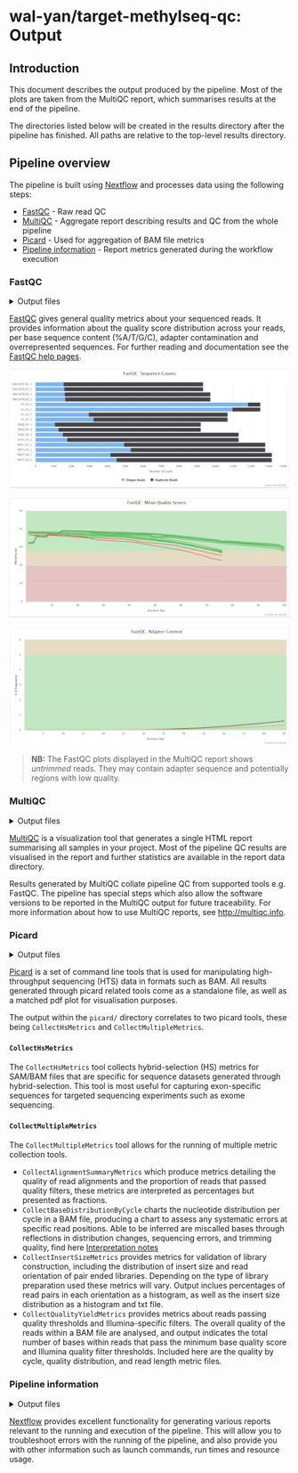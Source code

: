 # wal-yan/target-methylseq-qc: Output

## Introduction

This document describes the output produced by the pipeline. Most of the plots are taken from the MultiQC report, which summarises results at the end of the pipeline.

The directories listed below will be created in the results directory after the pipeline has finished. All paths are relative to the top-level results directory.

<!-- TODO nf-core: Write this documentation describing your workflow's output -->

## Pipeline overview

The pipeline is built using [Nextflow](https://www.nextflow.io/) and processes data using the following steps:

- [FastQC](#fastqc) - Raw read QC
- [MultiQC](#multiqc) - Aggregate report describing results and QC from the whole pipeline
- [Picard](/modules/nf-core/picard/) - Used for aggregation of BAM file metrics
- [Pipeline information](#pipeline-information) - Report metrics generated during the workflow execution

### FastQC

<details markdown="1">
<summary>Output files</summary>

- `fastqc/`
  - `*_fastqc.html`: FastQC report containing quality metrics.
  - `*_fastqc.zip`: Zip archive containing the FastQC report, tab-delimited data file and plot images.

</details>

[FastQC](http://www.bioinformatics.babraham.ac.uk/projects/fastqc/) gives general quality metrics about your sequenced reads. It provides information about the quality score distribution across your reads, per base sequence content (%A/T/G/C), adapter contamination and overrepresented sequences. For further reading and documentation see the [FastQC help pages](http://www.bioinformatics.babraham.ac.uk/projects/fastqc/Help/).

![MultiQC - FastQC sequence counts plot](images/mqc_fastqc_counts.png)

![MultiQC - FastQC mean quality scores plot](images/mqc_fastqc_quality.png)

![MultiQC - FastQC adapter content plot](images/mqc_fastqc_adapter.png)

> **NB:** The FastQC plots displayed in the MultiQC report shows _untrimmed_ reads. They may contain adapter sequence and potentially regions with low quality.

### MultiQC

<details markdown="1">
<summary>Output files</summary>

- `multiqc/`
  - `multiqc_report.html`: a standalone HTML file that can be viewed in your web browser.
  - `multiqc_data/`: directory containing parsed statistics from the different tools used in the pipeline.
  - `multiqc_plots/`: directory containing static images from the report in various formats.

</details>

[MultiQC](http://multiqc.info) is a visualization tool that generates a single HTML report summarising all samples in your project. Most of the pipeline QC results are visualised in the report and further statistics are available in the report data directory.

Results generated by MultiQC collate pipeline QC from supported tools e.g. FastQC. The pipeline has special steps which also allow the software versions to be reported in the MultiQC output for future traceability. For more information about how to use MultiQC reports, see <http://multiqc.info>.

### Picard

<details markdown="1">
<summary>Output files</summary>

- `picard/`
  - `*.CollectHsMetrics.coverage_metrics`: a standalone file that contains hybrid-selection metrics for BAM files.
  - `*.CollectMultipleMetrics.alignment_summary_metrics`: a standalone files containing alignment summary metrics from BAM files.
  - `*.CollectMultipleMetrics.base_distribution_by_cycle.pdf`: a standalone file exhibiting summary metrics of base distributions as a pdf plot.
  - `*.CollectMultipleMetrics.base_distribution_by_cycle_metrics`: a standalone file containing base distribution by cycles summary metrics from BAM files.
  - `*.CollectMultipleMetrics.insert_size_histogram.pdf`: a standalone file exhibiting summary metrics of insert sizes as a pdf plot.
  - `*.CollectMultipleMetrics.insert_size_metrics`: a standalone file containing metrics on insert sizes from BAM files.
  - `*. CollectMultipleMetrics.quality_by_cycle.pdf`: a standalone file exhibiting summary metrics of cycle quality as a pdf plot.
  - `*.CollectMultipleMetrics.quality_by_cycle_metrics`: a standalone file containing metrics on cycle quality from BAM files.
  - `*.CollectMultipleMetrics.quality_distribution.pdf`: a standalone file exhibiting summary metrics of the quality distribution as a pdf plot.
  - `*.CollectMultipleMetrics.quality_distribution_metrics`: a standalone file containing metrics on the quality distriburion of BAM files.
  - `*.CollectMultipleMetrics.read_length_histogram.pdf`: a standalone file exhibiting summary metrics of sample read lengths as a histogram.
  - `genome.dict`: a standalone file containing a sequence dictionary for a reference sequence.
  - `genome.fa`: The reference genome FASTA file used to generate the mapping alignment
  - `genome.fa.fai`: The FASTA index file for the reference genome.?

</details>

[Picard](https://broadinstitute.github.io/picard/) is a set of command line tools that is used for manipulating high-throughput sequencing (HTS) data in formats such as BAM. All results generated through picard related tools come as a standalone file, as well as a matched pdf plot for visualisation purposes.

The output within the `picard/` directory correlates to two picard tools, these being `CollectHsMetrics` and `CollectMultipleMetrics`. 

#### `CollectHsMetrics`

The `CollectHsMetrics` tool collects hybrid-selection (HS) metrics for SAM/BAM files that are specific for sequence datasets generated through hybrid-selection. This tool is most useful for capturing exon-specific sequences for targeted sequencing experiments such as exome sequencing. 

#### `CollectMultipleMetrics`

The `CollectMultipleMetrics` tool allows for the running of multiple metric collection tools. 

* `CollectAlignmentSummaryMetrics` which produce metrics detailing the quality of read alignments and the proportion of reads that passed quality filters, these metrics are interpreted as percentages but presented as fractions. 
* `CollectBaseDistributionByCycle` charts the nucleotide distribution per cycle in a BAM file, producing a chart to assess any systematic errors at specific read positions. Able to be inferred are miscalled bases through reflections in distribution changes, sequencing errors, and trimming quality, find here [Interpretation notes](https://broadinstitute.github.io/picard/command-line-overview.html#CollectBaseDistributionByCycle)
* `CollectInsertSizeMetrics` provides metrics for validation of library construction, including the distribution of insert size and read orientation of pair ended libraries. Depending on the type of library preparation used these metrics will vary. Output inclues percentages of read pairs in each orientation as a histogram, as well as the insert size distribution as a histogram and txt file.
* `CollectQualityYieldMetrics` provides metrics about reads passing quality thresholds and Illumina-specific filters. The overall quality of the reads within a BAM file are analysed, and output indicates the total number of bases within reads that pass the minimum base quality score and Illumina quality filter thresholds. Included here are the quality by cycle, quality distribution, and read length metric files.

### Pipeline information

<details markdown="1">
<summary>Output files</summary>

- `pipeline_info/`
  - Reports generated by Nextflow: `execution_report.html`, `execution_timeline.html`, `execution_trace.txt` and `pipeline_dag.dot`/`pipeline_dag.svg`.
  - Reports generated by the pipeline: `pipeline_report.html`, `pipeline_report.txt` and `software_versions.yml`. The `pipeline_report*` files will only be present if the `--email` / `--email_on_fail` parameter's are used when running the pipeline.
  - Reformatted samplesheet files used as input to the pipeline: `samplesheet.valid.csv`.

</details>

[Nextflow](https://www.nextflow.io/docs/latest/tracing.html) provides excellent functionality for generating various reports relevant to the running and execution of the pipeline. This will allow you to troubleshoot errors with the running of the pipeline, and also provide you with other information such as launch commands, run times and resource usage.
